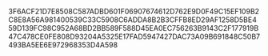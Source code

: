 3F6ACF21D7E8508C587ADBD601F06907674612D762E9D0F49C15EF109B2C8E8A56A981400539C33C5908C6ADDA8B2B3CFFB8ED29AF1258D5BE459D139FC98C952A68BD2BB589F588D45EA0EC756263B9143C2F177919B47C478CE0FE808D93204A5325E17FAD5947427DAC73A09B691848C50B7493BA5EE6E972968353D4A598